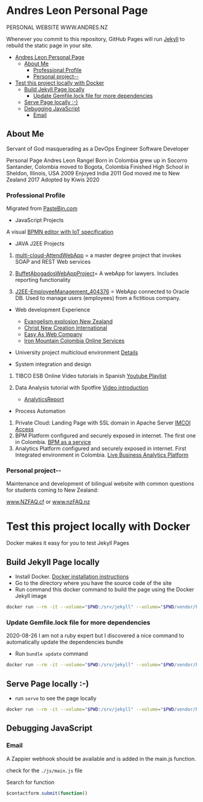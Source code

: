 # Andres Leon Personal Page
PERSONAL WEBSITE WWW.ANDRES.NZ

Whenever you commit to this repository, GitHub Pages will run [Jekyll](https://jekyllrb.com/) to rebuild the static page in your site.

- [Andres Leon Personal Page](#andres-leon-personal-page)
  - [About Me](#about-me)
    - [Professional Profile](#professional-profile)
    - [Personal project--](#personal-project--)
- [Test this project locally with Docker](#test-this-project-locally-with-docker)
  - [Build Jekyll Page locally](#build-jekyll-page-locally)
    - [Update Gemfile.lock file for more dependencies](#update-gemfilelock-file-for-more-dependencies)
  - [Serve Page locally :-)](#serve-page-locally--)
  - [Debugging JavaScript](#debugging-javascript)
    - [Email](#email)

## About Me
Servant of God masquerading as a DevOps Engineer Software Developer

Personal Page Andres Leon Rangel Born in Colombia
grew up in Socorro Santander, Colombia
moved to Bogota, Colombia
Finished High School in Sheldon, Illinois, USA 2009
Enjoyed India 2011
God moved me to New Zealand 2017
Adopted by Kiwis 2020

### Professional Profile
Migrated from [PasteBin.com](https://pastebin.com/raw/K8qm2NqZ)

- JavaScript Projects

A visual [BPMN editor with IoT specification](http://andres.nz/BPMN-For-IoT-Editor/)

- JAVA J2EE Projects

1. [multi-cloud-AttendWebApp](https://github.com/aleon1220/multi-cloud-AttendWebApp) = a master degree project that invokes SOAP and REST Web services

1. [BuffetAbogadosWebAppProject](https://github.com/aleon1220/BuffetAbogadosWebAppProject)= A webApp for lawyers. Includes reporting functionality

1. [J2EE-EmployeeManagement_404376](https://github.com/aleon1220/J2EE-EmployeeManagement_404376) = WebApp connected to Oracle DB. Used to manage users (employees) from a fictitious company. 

- Web development Experience
    - [Evangelism explosion New Zealand](www.ee.org.nz)
    - [Christ New Creation International](http://cncinternational.org/)
    - [Easy As Web Company](https://easyasweb.co.nz/#work)
    - [Iron Mountain Colombia Online Services](https://www.imcolonline.com/)


- University project multicloud environment [Details](https://tinyurl.com/SOA-MCLOUD)

- System integration and design
1.	TIBCO ESB Online Video tutorials in Spanish [Youtube Playlist](https://www.youtube.com/playlist?list=PLYKl7T_I63IsJWCQYzJg1WFD10CoxglII)
1.	Data Analysis tutorial with Spotfire [Video introduction](https://youtu.be/NkRo1r_r7OQ?list=PLYKl7T_I63IuU6nPDhm2dmuLqzYCDLRhc)

    - [AnalyticsReport](www.tinyurl.com/AleonAnalyticsReport)

- Process Automation
1.	Private Cloud: Landing Page with SSL domain in Apache Server
    [IMCOl Access](https://www.imcolonline.com/)
4.	BPM Platform configured and securely exposed in internet. The first one in Colombia.
    [BPM as a service](https://www.imcolonline.com/p/openspace/openspace.html)
5.	Analytics Platform configured and securely exposed in internet. First Integrated environment in Colombia.
    [Live Business Analytics Platform](https://www.imcolonline.com/spotfire/)
    <!-- operador/Imco* -->

### Personal project--
Maintenance and development of bilingual website with common questions for students coming to New Zealand: 

www.NZFAQ.cf or www.nzFAQ.nz
# Test this project locally with Docker
Docker makes it easy for you to test Jekyll Pages

## Build Jekyll Page locally
- Install Docker. [Docker installation instructions](https://docs.docker.com/get-docker/)
- Go to the directory where you have the source code of the site
- Run command this docker command to build the page using the Docker Jekyll image

``` bash
docker run --rm -it --volume="$PWD:/srv/jekyll" --volume="$PWD/vendor/bundle:/usr/local/bundle" --env JEKYLL_ENV=production jekyll/jekyll:3.8 jekyll build
```

### Update Gemfile.lock file for more dependencies
2020-08-26 I am not a ruby expert but I discovered a nice command to automatically update the dependencies bundle
- Run `bundle update` command
``` bash
docker run --rm -it --volume="$PWD:/srv/jekyll" --volume="$PWD/vendor/bundle:/usr/local/bundle" --env JEKYLL_ENV=production jekyll/jekyll:3.8 bundle update
```

## Serve Page locally :-) 
- run `serve` to see the page locally

``` bash
docker run --rm -it --volume="$PWD:/srv/jekyll" --volume="$PWD/vendor/bundle:/usr/local/bundle" --env JEKYLL_ENV=production jekyll/jekyll:3.8 jekyll serve
```

## Debugging JavaScript

### Email
A Zappier webhook should be available and is added in the main.js function.

check for the `./js/main.js` file

Search for function
``` javascript
$contactform.submit(function() 
```
